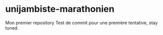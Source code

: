 # unijambiste-marathonien
Mon premier repository
Test de commit pour une première tentative, stay tuned.
